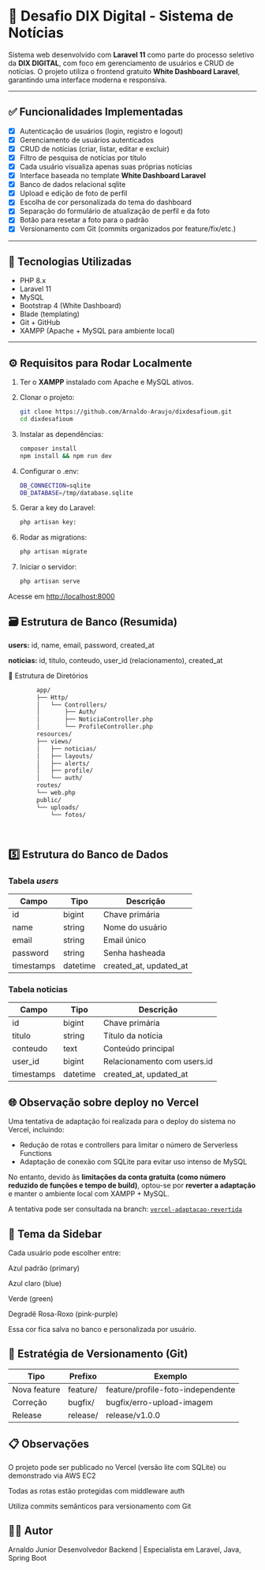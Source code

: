 # 📰 Desafio DIX Digital - Sistema de Notícias

Sistema web desenvolvido com **Laravel 11** como parte do processo seletivo da **DIX DIGITAL**, com foco em gerenciamento de usuários e CRUD de notícias. O projeto utiliza o frontend gratuito **White Dashboard Laravel**, garantindo uma interface moderna e responsiva.

---

## ✅ Funcionalidades Implementadas

- [x] Autenticação de usuários (login, registro e logout)
- [x] Gerenciamento de usuários autenticados
- [x] CRUD de notícias (criar, listar, editar e excluir)
- [x] Filtro de pesquisa de notícias por título
- [x] Cada usuário visualiza apenas suas próprias notícias
- [x] Interface baseada no template **White Dashboard Laravel**
- [x] Banco de dados relacional sqlite
- [x] Upload e edição de foto de perfil
- [x] Escolha de cor personalizada do tema do dashboard
- [x] Separação do formulário de atualização de perfil e da foto
- [x] Botão para resetar a foto para o padrão
- [x] Versionamento com Git (commits organizados por feature/fix/etc.)

---

## 🚀 Tecnologias Utilizadas

- PHP 8.x
- Laravel 11
- MySQL
- Bootstrap 4 (White Dashboard)
- Blade (templating)
- Git + GitHub
- XAMPP (Apache + MySQL para ambiente local)

---

## ⚙️ Requisitos para Rodar Localmente

1. Ter o **XAMPP** instalado com Apache e MySQL ativos.
2. Clonar o projeto:

   ```bash
   git clone https://github.com/Arnaldo-Araujo/dixdesafioum.git
   cd dixdesafioum

3. Instalar as dependências:

   ```bash
   composer install
   npm install && npm run dev

4. Configurar o .env:

    ```bash
    DB_CONNECTION=sqlite
    DB_DATABASE=/tmp/database.sqlite
 
5. Gerar a key do Laravel:

    ```bash
    php artisan key:
6. Rodar as migrations:

    ```bash
    php artisan migrate
7. Iniciar o servidor:

    ```bash
    php artisan serve

Acesse em <http://localhost:8000>

## 🗃️ Estrutura de Banco (Resumida)
**users:** id, name, email, password, created_at

**noticias:** id, titulo, conteudo, user_id (relacionamento), created_at

📂 Estrutura de Diretórios

```bash
        app/
        ├── Http/
        │   └── Controllers/
        │       ├── Auth/
        │       ├── NoticiaController.php
        │       └── ProfileController.php
        resources/
        ├── views/
        │   ├── noticias/
        │   ├── layouts/
        │   ├── alerts/
        │   ├── profile/
        │   └── auth/
        routes/
        └── web.php
        public/
        └── uploads/
            └── fotos/

                
```


## 5️⃣ Estrutura do Banco de Dados

### Tabela <i>users</i>

|Campo |Tipo  |Descrição        |
|------|-------|----------------|
|id    | bigint| Chave primária |
|name| string| Nome do usuário|
|email| string| Email único|
|password| string| Senha hasheada|
|timestamps| datetime| created_at, updated_at|

### Tabela noticias

|Campo| Tipo| Descrição|
|-----|-----|----------|
|id| bigint| Chave primária|
|titulo| string| Título da notícia|
|conteudo| text| Conteúdo principal|
|user_id| bigint| Relacionamento com users.id|
|timestamps| datetime| created_at, updated_at|


## 🌐 Observação sobre deploy no Vercel

Uma tentativa de adaptação foi realizada para o deploy do sistema no Vercel, incluindo:

- Redução de rotas e controllers para limitar o número de Serverless Functions
- Adaptação de conexão com SQLite para evitar uso intenso de MySQL

No entanto, devido às **limitações da conta gratuita (como número reduzido de funções e tempo de build)**, optou-se por **reverter a adaptação** e manter o ambiente local com XAMPP + MySQL.

A tentativa pode ser consultada na branch:
[`vercel-adaptacao-revertida`](https://github.com/Arnaldo-Araujo/dixdesafioum/tree/feature/vercel-adaptacao-reverti)


## 🌈 Tema da Sidebar
Cada usuário pode escolher entre:

Azul padrão (primary)

Azul claro (blue)

Verde (green)

Degradê Rosa-Roxo (pink-purple)

Essa cor fica salva no banco e personalizada por usuário.

## 🌿 Estratégia de Versionamento (Git)

Tipo | Prefixo | Exemplo
--- | --- | ---
Nova feature | feature/ | feature/profile-foto-independente
Correção | bugfix/ | bugfix/erro-upload-imagem
Release | release/ | release/v1.0.0


## 📋 Observações
O projeto pode ser publicado no Vercel (versão lite com SQLite) ou demonstrado via AWS EC2

Todas as rotas estão protegidas com middleware auth

Utiliza commits semânticos para versionamento com Git




## 👨‍💻 Autor

Arnaldo Junior
Desenvolvedor Backend | Especialista em Laravel, Java, Spring Boot
